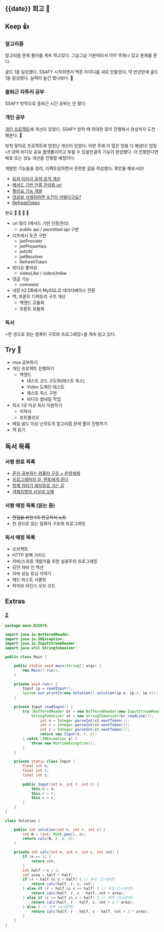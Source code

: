 ## {{date}} 회고 💬


## Keep 👍
### 알고리즘
알고리즘 문제 풀이를 계속 하고있다. 그날그날 기분따라서 아무 주제나 잡고 문제를 푼다.

골드 1을 달성했다. SSAFY 시작하면서 백준 아이디를 새로 만들었다. 약 반년만에 골드 1을 달성했다. 실력이 늘긴 했나보다. 🙌

### 출퇴근 자투리 공부
SSAFY 방학으로 출퇴근 시간 공부는 안 했다.

### 개인 공부
[개인 프로젝트](https://github.com/kimregular/mySettlement)에 개선이 있었다. SSAFY 방학 때 최대한 많이 진행해서 완성까지 도전해본다. 🤯

방학 맞이로 프로젝트에 엄청난 개선이 있었다. 이번 주에 이 많은 양을 다 해냈다! 엄청나! 대략 비디오 공유 플랫폼이라고 부를 수 있을만큼의 기능이 완성됐다. 더 진행한다면 배포 또는 성능 개선을 진행할 예정이다.

개발한 기능들을 정리, 리팩토링하면서 관련한 글을 작성했다. 확인들 해보시라!
- [유저 이미지 출력 로직 개선](https://velog.io/@regular_jk_kim/유저-이미지-출력-로직-개선)
- [메서드 기반 인증 관리와 uri](https://velog.io/@regular_jk_kim/메서드-기반-인증-관리와-uri)
- [좋아요 기능 개발](https://velog.io/@regular_jk_kim/좋아요-기능-개발)
- [댓글을 삭제하려면 조건이 어떻다구요?](https://velog.io/@regular_jk_kim/댓글을-삭제하려면-조건이-어떻다구요)
- [RefreshToken](https://velog.io/@regular_jk_kim/RefreshToken)


완료 🙌 🙌 🙌 🙌
- uri 정리 (메서드 기반 인증관리)
	- public api / permitted api 구분
- 리프레시 토큰 구현
	- jwtProvider
	- jwtProperties
	- jwtUtil
	- jwtResolver
	- RefreshToken
- 비디오 좋아요
	- videoLike / videoUnlike
- 댓글 기능
	- comment
- 내장 h2 DB에서 MySQL로 데이터베이스 전환
- 백, 프론트 디렉토리 구조 개선
	- 백엔드 모듈화
	- 프론트 모듈화

### 독서
<한 권으로 읽는 컴퓨터 구조와 프로그래밍>을 계속 읽고 있다.

## Try 🧚
- msa 공부하기
- 개인 프로젝트 진행하기
	-  백엔드
		- 테스트 코드 고도화(레스트 독스)
		- Video 도메인 테스트
		- 레스트 독스 구현
		- 비디오 썸네일 작업
- 최소 1곳 이상 회사 지원하기
	-  이력서
	- 포트폴리오
- 매일 골드 이상 난의도의 알고리즘 문제 풀이 진행하기
- 책 읽기

## 독서 목록

### 서평 완료 목록
- [혼자 공부하는 컴퓨터 구조 + 운영체제](https://velog.io/@regular_jk_kim/혼자-공부하는-컴퓨터-구조-운영체제-를-읽고)
- [프로그래머의 길, 멘토에게 묻다](https://velog.io/@regular_jk_kim/프로그래머의-길-멘토에게-묻다-를-읽고-24jpq345)
- [함께 자라기 애자일로 가는 길](https://velog.io/@regular_jk_kim/함께-자라기-를-읽고)
- [객체지향의 사실과 오해](https://velog.io/@regular_jk_kim/객체지향의-사실과-오해-를-읽고)

###  서평 예정 목록 (읽는 중) 
- ~~면접을 위한 CS 전공지식 노트~~
- 한 권으로 읽는 컴퓨터 구조와 프로그래밍

### 독서 예정 목록
- 오브젝트
- HTTP 완벽 가이드
- 자바/스프링 개발자를 위한 실용주의 프로그래밍
- 모던 자바 인 액션
- 자바 성능 튜닝 이야기 
- 헤드 퍼스트 서블릿
- 파이브 라인스 오브 코드

## Extras
### [Z](https://www.acmicpc.net/problem/1074)
```java
package main.BJ1074; 

import java.io.BufferedReader; 
import java.io.IOException; 
import java.io.InputStreamReader; 
import java.util.StringTokenizer; 

public class Main { 

	public static void main(String[] args) { 
		new Main().run(); 
	} 
	
	private void run() { 
		Input ip = readInput(); 
		System.out.println(new Solution().solution(ip.n, ip.r, ip.c)); 
	} 
	
	private Input readInput() { 
		try (BufferedReader br = new BufferedReader(new InputStreamReader(System.in))) { 
			StringTokenizer st = new StringTokenizer(br.readLine()); 
				int n = Integer.parseInt(st.nextToken()); 
				int r = Integer.parseInt(st.nextToken()); 
				int c = Integer.parseInt(st.nextToken()); 
				return new Input(n, r, c); 
		} catch (IOException e) { 
			throw new RuntimeException(); 
		} 
	} 
	
	private static class Input { 
		final int n; 
		final int r; 
		final int c; 
	
		public Input(int n, int r, int c) { 
			this.n = n; 
			this.r = r; 
			this.c = c; 
		} 
	} 
} 
	
class Solution { 

	public int solution(int n, int r, int c) { 
		int N = (int) Math.pow(2, n); 
		return calc(N, r, c, 0); 
	} 

	private int calc(int n, int r, int c, int cnt) { 
		if (n == 1) { 
			return cnt; 
		} 
		int half = n / 2; 
		int area = half * half; 
		if (r < half && c < half) { // 좌상 (2사분면) 
			return calc(half, r, c, cnt); 
		} else if (r < half && c >= half) { // 우상 (1사분면) 
			return calc(half, r, c - half, cnt + area); 
		} else if (r >= half && c < half) { // 좌하 (3사분면) 
			return calc(half, r - half, c, cnt + 2 * area); 
		} else { // 우하 (4사분면) 
			return calc(half, r - half, c - half, cnt + 3 * area); 
		} 
	} 
}
```